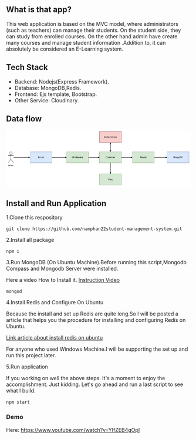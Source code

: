 ## What is that app?
This web application is based on the MVC model, where
administrators (such as teachers) can manage their students.
On the student side, they can study from enrolled courses. On
the other hand admin have create many courses and manage
student information .Addition to, it can absolutely be
considered an E-Learning system.
## Tech Stack
 - Backend: Nodejs(Express Framework).
 - Database: MongoDB,Redis.
 - Frontend: Ejs template, Bootstrap.
 - Other Service: Cloudinary.
## Data flow
<img src="./public/img/dataflow.jpg"></img>
## Install and Run Application
1.Clone this respository
```
git clone https://github.com/namphan22student-management-system.git
```
2.Install all package
```
npm i
```
3.Run MongoDB (On Ubuntu Machine).Before running this script,Mongodb Compass and Mongodb Server were installed.

Here a video How to Install it. <a href="https://www.youtube.com/watch?v=2AWBtOvYOXI&t=192s" target="_blank">Instruction Video</a>

```
mongod
```
4.Install Redis and Configure On Ubuntu

Because the install and set up Redis are quite long.So I will be posted a article that helps you the procedure for installing and configuring Redis on Ubuntu.

<a href="https://linuxhint.com/install-configure-redis-ubuntu-22-04/">Link article about install redis on ubuntu </a>

For anyone who used Windows Machine.I will be supporting the set up and run this project later.

5.Run application

If you working on well the above steps. It's a moment to enjoy the accomplishment. Just kidding. Let's go ahead and run a last script to see what I build. 
```
npm start
```
### Demo
Here: <a href="https://www.youtube.com/watch?v=YIfZEB4gOpI&t=117s" target="_blank">https://www.youtube.com/watch?v=YIfZEB4gOpI</a>
